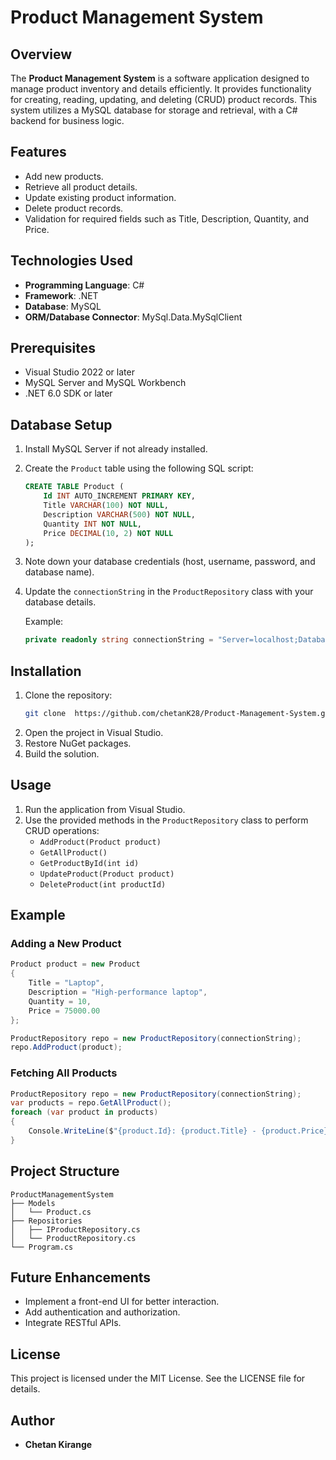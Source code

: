 # Product Management System

## Overview
The **Product Management System** is a software application designed to manage product inventory and details efficiently. It provides functionality for creating, reading, updating, and deleting (CRUD) product records. This system utilizes a MySQL database for storage and retrieval, with a C# backend for business logic.

## Features
- Add new products.
- Retrieve all product details.
- Update existing product information.
- Delete product records.
- Validation for required fields such as Title, Description, Quantity, and Price.

## Technologies Used
- **Programming Language**: C#
- **Framework**: .NET
- **Database**: MySQL
- **ORM/Database Connector**: MySql.Data.MySqlClient

## Prerequisites
- Visual Studio 2022 or later
- MySQL Server and MySQL Workbench
- .NET 6.0 SDK or later

## Database Setup
1. Install MySQL Server if not already installed.
2. Create the `Product` table using the following SQL script:

   ```sql
   CREATE TABLE Product (
       Id INT AUTO_INCREMENT PRIMARY KEY,
       Title VARCHAR(100) NOT NULL,
       Description VARCHAR(500) NOT NULL,
       Quantity INT NOT NULL,
       Price DECIMAL(10, 2) NOT NULL
   );
   ```

3. Note down your database credentials (host, username, password, and database name).
4. Update the `connectionString` in the `ProductRepository` class with your database details.

   Example:
   ```csharp
   private readonly string connectionString = "Server=localhost;Database=ProductDB;Uid=root;Pwd=password;";
   ```

## Installation
1. Clone the repository:
   ```bash
   git clone  https://github.com/chetanK28/Product-Management-System.git
   ```
2. Open the project in Visual Studio.
3. Restore NuGet packages.
4. Build the solution.

## Usage
1. Run the application from Visual Studio.
2. Use the provided methods in the `ProductRepository` class to perform CRUD operations:
   - `AddProduct(Product product)`
   - `GetAllProduct()`
   - `GetProductById(int id)`
   - `UpdateProduct(Product product)`
   - `DeleteProduct(int productId)`

## Example
### Adding a New Product
```csharp
Product product = new Product
{
    Title = "Laptop",
    Description = "High-performance laptop",
    Quantity = 10,
    Price = 75000.00
};

ProductRepository repo = new ProductRepository(connectionString);
repo.AddProduct(product);
```

### Fetching All Products
```csharp
ProductRepository repo = new ProductRepository(connectionString);
var products = repo.GetAllProduct();
foreach (var product in products)
{
    Console.WriteLine($"{product.Id}: {product.Title} - {product.Price}");
}
```

## Project Structure
```
ProductManagementSystem
├── Models
│   └── Product.cs
├── Repositories
│   ├── IProductRepository.cs
│   └── ProductRepository.cs
└── Program.cs
```

## Future Enhancements
- Implement a front-end UI for better interaction.
- Add authentication and authorization.
- Integrate RESTful APIs.

## License
This project is licensed under the MIT License. See the LICENSE file for details.

## Author
- **Chetan Kirange**

